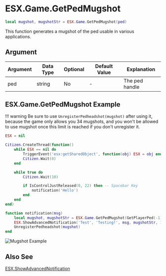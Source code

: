 # ESX.Game.GetPedMugshot

```lua
local mugshot, mugshotStr = ESX.Game.GetPedMugshot(ped)
```

This function generates a mugshot of the ped usable in various applications.

## Argument

| Argument | Data Type | Optional | Default Value | Explanation    |
|----------|-----------|----------|---------------|----------------|
| ped      | string    | No       | -             | The ped handle |

## ESX.Game.GetPedMugshot Example

!!! warning
    Be sure to use `UnregisterPedheadshot(mugshot)` after using it, because the game only allows you 34 mugshots, and you won't be allowed to use mugshot once this limit is reached if you don't unregister it.

```lua
ESX = nil

Citizen.CreateThread(function()
	while ESX == nil do
		TriggerEvent('esx:getSharedObject', function(obj) ESX = obj end)
		Citizen.Wait(0)
	end

	while true do
		Citizen.Wait(10)

		if IsControlJustReleased(0, 22) then -- Spacebar Key
			notification('Hello')
		end
	end
end)

function notification(msg)
	local mugshot, mugshotStr = ESX.Game.GetPedMugshot(GetPlayerPed(-1))
	ESX.ShowAdvancedNotification('Test', 'Testing!', msg, mugshotStr, 1)
	UnregisterPedheadshot(mugshot)
end
```

![Mugshot Example](https://i.imgur.com/OV72S12.jpg)

## Also See

[ESX.ShowAdvancedNotification](../showadvancednotification.md)
